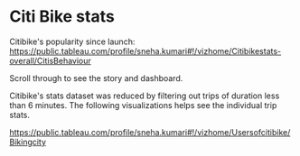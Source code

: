 # Citi Bike stats

Citibike's popularity since launch:
https://public.tableau.com/profile/sneha.kumari#!/vizhome/Citibikestats-overall/CitisBehaviour

Scroll through to see the story and dashboard.

Citibike's stats dataset was reduced by filtering out trips of duration less than 6 minutes. The following visualizations helps see the individual trip stats.

https://public.tableau.com/profile/sneha.kumari#!/vizhome/Usersofcitibike/Bikingcity




 
